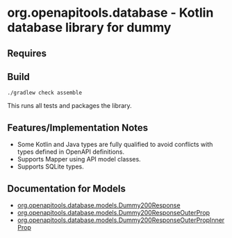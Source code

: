 # org.openapitools.database - Kotlin database library for dummy

## Requires


## Build

```
./gradlew check assemble
```

This runs all tests and packages the library.

## Features/Implementation Notes

* Some Kotlin and Java types are fully qualified to avoid conflicts with types defined in OpenAPI definitions.
* Supports Mapper using API model classes.
* Supports SQLite types.

<a id="documentation-for-models"></a>
## Documentation for Models

 - [org.openapitools.database.models.Dummy200Response](docs/Dummy200Response.md)
 - [org.openapitools.database.models.Dummy200ResponseOuterProp](docs/Dummy200ResponseOuterProp.md)
 - [org.openapitools.database.models.Dummy200ResponseOuterPropInnerProp](docs/Dummy200ResponseOuterPropInnerProp.md)

